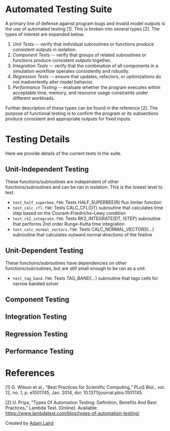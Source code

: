 # Automated Testing Suite

A primary line of defense against program bugs and invalid model outputs is the
use of automated testing [1]. This is broken into several types [2]. The types 
of interest are expanded below. 

1. *Unit Tests* -- verify that individual subroutines or functions produce 
consistent outputs in isolation.
2. *Component Tests* -- verify that groups of related subroutines or functions 
produce consistent outputs together.
3. *Integration Tests* -- verify that the combination of all components in a 
simulation workflow operates consistently and robustly.
4. *Regression Tests* -- ensure that updates, refactors, or optimizations do 
not inadvertently alter model behavior.
5. *Performance Testing* -- evaluate whether the program executes within 
acceptable time, memory, and resource usage constraints under different 
workloads.

Further description of these types can be found in the reference [2]. The 
purpose of functional testing is to confirm the program or its subsections 
produce consistent and appropriate outputs for fixed inputs. 


# Testing Details

Here we provide details of the current tests in the suite. 

## Unit-Independent Testing
These functions/subroutines are independent of other functions/subroutines and 
can be ran in isolation. This is the lowest level to test. 

- `test_half_superbee.f90`: Tests HALF_SUPERBEE(R) flux limiter function
- `test_calc_cfl.f90`: Tests CALC_CFL(DT) subroutine that calculates time step based on the Courant–Friedrichs–Lewy condition
- `test_rk2_integrate.f90`: Tests RK2_INTEGRATE(DT, ISTEP) subroutine that performs 2nd order Runge-Kutta time integration
- `test_calc_normal_vectors.f90`: Tests CALC_NORMAL_VECTORS(...) subroutine that calculates outward normal directions of the fireline


## Unit-Dependent Testing
These functions/subroutines have dependencies on other functions/subroutines,
but are still small enough to be ran as a unit.

- `test_tag_band.f90`: Tests TAG_BAND(...) subroutine that tags cells for narrow banded solver

## Component Testing



## Integration Testing




## Regression Testing




## Performance Testing






# References
[1] G. Wilson et al., “Best Practices for Scientific Computing,” PLoS Biol., 
vol. 12, no. 1, p. e1001745, Jan. 2014, doi: 10.1371/journal.pbio.1001745.

[2] U. Priya, “Types Of Automation Testing: Definition, Benefits And Best 
Practices,” Lambda Test. [Online]. 
Available: https://www.lambdatest.com/blog/types-of-automation-testing/

Created by [Adam Laird](mailto:adam.laird@berkeley.edu)